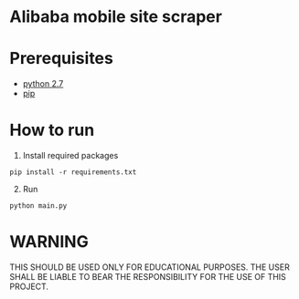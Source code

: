 # Alibaba mobile site scraper

# Prerequisites
* [python 2.7](https://www.python.org/download/releases/2.7/)
* [pip](https://pypi.python.org/pypi/pip)

# How to run

1. Install required packages
```
pip install -r requirements.txt
```

2. Run
```
python main.py
```

# WARNING
THIS SHOULD BE USED ONLY FOR EDUCATIONAL PURPOSES. THE USER SHALL BE LIABLE TO BEAR THE RESPONSIBILITY FOR THE USE OF THIS PROJECT.
